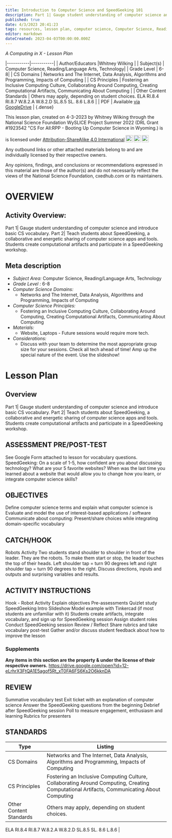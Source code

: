 ```yaml
---
title: Introduction to Computer Science and SpeedGeeking 101
description: Part 1| Gauge student understanding of computer science and introduce basic CS vocabulary. Part 2| Teach students about SpeedGeeking, a collaborative and energetic sharing of computer science apps and tools. Students create computational artifacts and participate in a SpeedGeeking workshop.
published: true
date: 4/3/2023 20:41:23
tags: resources, lesson plan, computer science, Computer Science, Reading/Language Arts, Technology 
editor: markdown
dateCreated: 2023-04-03T00:00:00.000Z
---
```

*A Computing in X - Lesson Plan*

|-----------|-----------|
| Author/Educators |Whitney Wilking |
| Subject(s) | Computer Science, Reading/Language Arts, Technology|
| Grade Level | 6-8|
| CS Domains | Networks and The Internet, Data Analysis, Algorithms and Programming, Impacts of Computing |
| CS Principles | Fostering an Inclusive Computing Culture, Collaborating Around Computing, Creating Computational Artifacts, Communicating About Computing |
| Other Content Standards | Others may apply, depending on student choices.
ELA
RI.8.4
RI.8.7
W.8.2.A
W.8.2.D
SL.8.5
SL. 8.6
L.8.6 | 
| PDF | Available [via GoogleDrive]() |
{.dense}






This lesson plan, created on 4-3-2023 by Whitney Wilking through the National Science Foundation WySLICE Project Summer 2022 (DRL Grant #1923542 "CS For All:RPP - Booting Up Computer Science in Wyoming.) is  <p xmlns:cc="http://creativecommons.org/ns#" >  is licensed under <a href="http://creativecommons.org/licenses/by-sa/4.0/?ref=chooser-v1" target="_blank" rel="license noopener noreferrer" style="display:inline-block;">Attribution-ShareAlike 4.0 International<img style="height:22px!important;margin-left:3px;vertical-align:text-bottom;" src="https://mirrors.creativecommons.org/presskit/icons/cc.svg?ref=chooser-v1"><img style="height:22px!important;margin-left:3px;vertical-align:text-bottom;" src="https://mirrors.creativecommons.org/presskit/icons/by.svg?ref=chooser-v1"><img style="height:22px!important;margin-left:3px;vertical-align:text-bottom;" src="https://mirrors.creativecommons.org/presskit/icons/sa.svg?ref=chooser-v1"></a></p>


Any outbound links or other attached materials belong to and are individually licensed by their respective owners. 


Any opinions, findings, and conclusions or recommendations expressed in this material are those of the author(s) and do not necessarily reflect the views of the National Science Foundation, cxedhub.com or its maintainers.


# OVERVIEW
## Activity Overview:  
Part 1| Gauge student understanding of computer science and introduce basic CS vocabulary. Part 2| Teach students about SpeedGeeking, a collaborative and energetic sharing of computer science apps and tools. Students create computational artifacts and participate in a SpeedGeeking workshop.
## Meta description
+ *Subject Area:* Computer Science, Reading/Language Arts, Technology 
+ *Grade Level :* 6-8 
+ *Computer Science Domains:*
   + Networks and The Internet, Data Analysis, Algorithms and Programming, Impacts of Computing
+ *Computer Science Principles:*
   + Fostering an Inclusive Computing Culture, Collaborating Around Computing, Creating Computational Artifacts, Communicating About Computing
+ *Materials:* 
   + Website, Laptops - Future sessions would require more tech.
+ *Considerations:*
   + Discuss with your team to determine the most appropriate group size for your sessions.
Check all tech ahead of time!
Amp up the special nature of the event.
Use the slideshow!


# Lesson Plan
## Overview
Part 1| Gauge student understanding of computer science and introduce basic CS vocabulary. Part 2| Teach students about SpeedGeeking, a collaborative and energetic sharing of computer science apps and tools. Students create computational artifacts and participate in a SpeedGeeking workshop.
## ASSESSMENT PRE/POST-TEST
See Google Form attached to lesson for vocabulary questions.
SpeedGeeking: On a scale of 1-5, how confident are you about discussing technology?
What are your 5 favorite websites?
When was the last time you learned about a website that would allow you to change how you learn, or integrate computer science skills?
## OBJECTIVES
Define computer science terms and explain what computer science is
Evaluate and model the use of interest-based applications / software
Communicate about computing: Present/share choices while integrating domain-specific vocabulary


## CATCH/HOOK
Robots Activity
Two students stand shoulder to shoulder in front of the leader. They are the robots. To make them start or stop, the leader touches the top of their heads. Left shoulder tap = turn 90 degrees left and right shoulder tap = turn 90 degrees to the right.
Discuss directions, inputs and outputs and surprising variables and results.


## ACTIVITY INSTRUCTIONS
Hook - Robot Activity
Explain objectives
Pre-assessments
Quizlet study
SpeedGeeking Intro Slideshow 
Model example with Tinkercad (if most students are unfamiliar with it)
Students create artifacts, integrate vocabulary, and sign up for SpeedGeeking session
Assign student roles
Conduct SpeedGeeking session
Review / Reflect
Share rubrics and take vocabulary post-test
Gather and/or discuss student feedback about how to improve the lesson


### Supplements
**Any items in this section are the property & under the license of their respective owners.**
https://drive.google.com/open?id=12-eLrhrX3FtQA1E5agof5Rt_xT0FA6FS6Ks2O6kknDA




## REVIEW
Summative vocabulary test
Exit ticket with an explanation of computer science
Answer the SpeedGeeking questions from the beginning
Debrief after SpeedGeeking session
Poll to measure engagement, enthusiasm and learning
Rubrics for presenters
## STANDARDS        
| Type | Listing | 
|-----------|-----------|
| CS Domains  | Networks and The Internet, Data Analysis, Algorithms and Programming, Impacts of Computing|
| CS Principles   | Fostering an Inclusive Computing Culture, Collaborating Around Computing, Creating Computational Artifacts, Communicating About Computing|
| Other Content Standards | Others may apply, depending on student choices.
ELA
RI.8.4
RI.8.7
W.8.2.A
W.8.2.D
SL.8.5
SL. 8.6
L.8.6  |